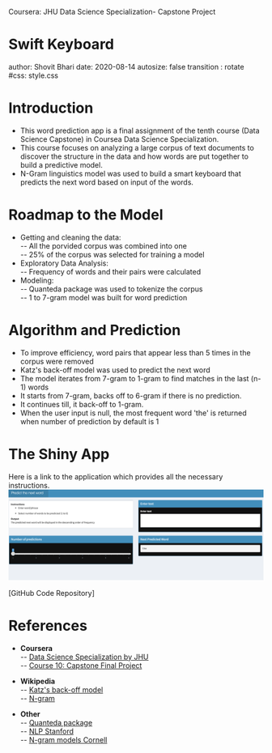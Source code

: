 Coursera: JHU Data Science Specialization- Capstone Project

Swift Keyboard
========================================================
author: Shovit Bhari
date: 2020-08-14
autosize: false
transition : rotate
#css: style.css


Introduction
========================================================
- This word prediction app is a final assignment of the tenth course (Data Science Capstone) in Coursea Data Science Specialization. 
- This course focuses on analyzing a large corpus of text documents to discover the structure in the data and how words are put together to build a predictive model. 
- N-Gram linguistics model was used to build a smart keyboard that predicts the next word based on input of the words. 



Roadmap to the Model 
========================================================
- Getting and cleaning the data:  
-- All the porvided corpus was combined into one      
-- 25% of the corpus was selected for training a model    
- Exploratory Data Analysis:     
-- Frequency of words and their pairs were calculated  
- Modeling:  
-- Quanteda package was used to tokenize the corpus   
-- 1 to 7-gram model was built for word prediction   

    
Algorithm and Prediction
==========================================================
- To improve efficiency, word pairs that appear less than 5 times in the corpus were removed    
- Katz's back-off model was used to predict the next word    
- The model iterates from 7-gram to 1-gram to find matches in the last (n-1) words
- It starts from 7-gram, backs off to 6-gram if there is no prediction. 
- It continues till, it back-off to 1-gram. 
- When the user input is null, the most frequent word 'the' is returned when number of prediction by default is 1

The Shiny App
========================================================
Here is a link to the application which provides all the necessary instructions.
![Shiny](Shiny.png)   

[GitHub Code Repository]


References
========================================================
- **Coursera**     
-- [Data Science Specialization by JHU](https://www.coursera.org/specializations/jhu-data-science?utm_source=gg&utm_medium=sem&utm_content=03-DataScience-JHU-US&campaignid=313639147&adgroupid=28743916747&device=c&keyword=coursera%20data%20science%20course&matchtype=b&network=g&devicemodel=&adpostion=&creativeid=265008066846&hide_mobile_promo&gclid=Cj0KCQjwvb75BRD1ARIsAP6LcqsTKmauI5eL5VZUC5l5VuP3QZ0mnYGEohf7MGyvfnt1H94GrHkr6dUaAhhVEALw_wcB)    
-- [Course 10: Capstone Final Project](https://www.coursera.org/learn/data-science-project/peer/EI1l4/final-project-submission)

- **Wikipedia**   
-- [Katz's back-off model](https://en.wikipedia.org/wiki/Katz%27s_back-off_model)   
-- [N-gram](https://en.wikipedia.org/wiki/N-gram)
- **Other**   
-- [Quanteda package](https://quanteda.io/)  
-- [NLP Stanford](https://nlp.stanford.edu/~wcmac/papers/20050421-smoothing-tutorial.pdf)  
-- [N-gram models Cornell](http://www.cs.cornell.edu/courses/cs4740/2014sp/lectures/smoothing+backoff.pdf)

